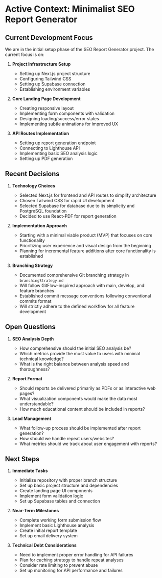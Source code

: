 # Active Context: Minimalist SEO Report Generator

## Current Development Focus
We are in the initial setup phase of the SEO Report Generator project. The current focus is on:

1. **Project Infrastructure Setup**
   - Setting up Next.js project structure
   - Configuring Tailwind CSS
   - Setting up Supabase connection
   - Establishing environment variables

2. **Core Landing Page Development**
   - Creating responsive layout
   - Implementing form components with validation
   - Designing loading/success/error states
   - Implementing subtle animations for improved UX

3. **API Routes Implementation**
   - Setting up report generation endpoint
   - Connecting to Lighthouse API
   - Implementing basic SEO analysis logic
   - Setting up PDF generation

## Recent Decisions

1. **Technology Choices**
   - Selected Next.js for frontend and API routes to simplify architecture
   - Chosen Tailwind CSS for rapid UI development
   - Selected Supabase for database due to its simplicity and PostgreSQL foundation
   - Decided to use React-PDF for report generation

2. **Implementation Approach**
   - Starting with a minimal viable product (MVP) that focuses on core functionality
   - Prioritizing user experience and visual design from the beginning
   - Planning for incremental feature additions after core functionality is established

3. **Branching Strategy**
   - Documented comprehensive Git branching strategy in `branchingStrategy.md`
   - Will follow GitFlow-inspired approach with main, develop, and feature branches
   - Established commit message conventions following conventional commits format
   - Will strictly adhere to the defined workflow for all feature development

## Open Questions

1. **SEO Analysis Depth**
   - How comprehensive should the initial SEO analysis be?
   - Which metrics provide the most value to users with minimal technical knowledge?
   - What is the right balance between analysis speed and thoroughness?

2. **Report Format**
   - Should reports be delivered primarily as PDFs or as interactive web pages?
   - What visualization components would make the data most understandable?
   - How much educational content should be included in reports?

3. **Lead Management**
   - What follow-up process should be implemented after report generation?
   - How should we handle repeat users/websites?
   - What metrics should we track about user engagement with reports?

## Next Steps

1. **Immediate Tasks**
   - Initialize repository with proper branch structure
   - Set up basic project structure and dependencies
   - Create landing page UI components
   - Implement form validation logic
   - Set up Supabase tables and connection

2. **Near-Term Milestones**
   - Complete working form submission flow
   - Implement basic Lighthouse analysis
   - Create initial report template
   - Set up email delivery system

3. **Technical Debt Considerations**
   - Need to implement proper error handling for API failures
   - Plan for caching strategy to handle repeat analyses
   - Consider rate limiting to prevent abuse
   - Set up monitoring for API performance and failures 